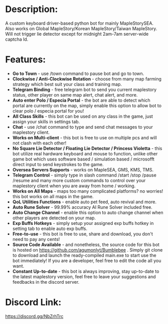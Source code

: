 # Description: 
A custom keyboard driver-based python bot for mainly MapleStorySEA. 
Also works on Global MapleStory/Korean MapleStory/Taiwan MapleStory. 
Will not trigger lie detector except for midnight 2am-7am server-wide captcha ld. 

# Features:
- **Go to Town** - use /town command to pause bot and go to town. 
- **Clockwise / Anti-Clockwise Rotation** - choose from many map farming strategy which best suit your class and training map. 
- **Telegram Binding** - free telegram bot to send you current maplestory status, other player on same map alert, chat alert, and more. 
- **Auto enter Polo / Especia Portal** - the bot are able to detect which portal are currently on the map, simply enable this option to allow bot to clear polo / especia  portal for you!
- **All Class Skills** - this bot can be used on any class in the game, just assign your skills in settings tab. 
- **Chat** - use /chat command to type and send chat messages to your maplestory client. 
- **Works on Multi-client** - this bot is free to use on multiple pcs and will not clash with each other!
- **No Square Lie Detector / Floating Lie Detector / Princess Violetta** - this bot utilize real hardware keyboard and mouse to function, unlike other game bot which uses 
software based / simulation based / microsofft direct input to send keystrokes to the game. 
- **Oversea Servers Supports** - works on MapleSEA, GMS, KMS, TMS. 
- **Telegram Control** - simply type in slash command /start /stop /pause /resume and many more custom commands to control over your maplestory client when you are away from home / working.
- **Works on All Maps** - maps too many complicated platforms? no worries! this bot works on all maps in the game. 
- **QoL Utilities Functions** - enable auto pet feed, auto revival and more. 
- **Auto Rune Solver** - 99.99% accuracy AI Rune Solver included free. 
- **Auto Change Channel** - enable this option to auto change channel when other players are detected on your map. 
- **Exp Buffs Hotkeys** - simply setup your assigned exp buffs hotkey in setting tab to enable auto exp buffs. 
- **Free-to-use** - this bot is free to use, share and download, you don't need to pay any cents!
- **Source Code Available** - and nonetheless, the source code for this bot is hosted on https://github.com/agumonlyt/Bumblebee . 
Simply git clone to download and launch the ready-compiled main.exe to start use the bot immediately! If you are a developer, feel free to edit the code all you want. 
- **Constant Up-to-date** - this bot is always improving, stay up-to-date to the latest maplestory version, feel free to leave your suggestions and feedbacks in the discord server. 

# Discord Link: 
https://discord.gg/NbZrhTrc
